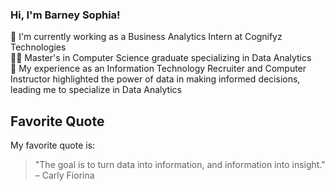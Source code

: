 ### Hi, I'm Barney Sophia!

🔭 I'm currently working as a Business Analytics Intern at Cognifyz Technologies </br>
👩‍🎓 Master's in Computer Science graduate specializing in Data Analytics </br>
🌱 My experience as an Information Technology Recruiter and Computer Instructor highlighted the power of data in making informed decisions, leading me to specialize in Data Analytics </br>

## Favorite Quote
My favorite quote is:
> "The goal is to turn data into information, and information into insight." – Carly Fiorina

